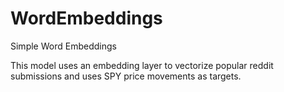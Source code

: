 # WordEmbeddings
Simple Word Embeddings

This model uses an embedding layer to vectorize popular reddit submissions and uses SPY price movements as targets.
